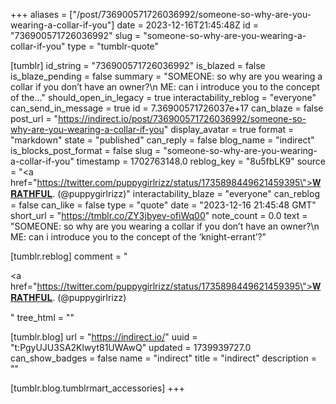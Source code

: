+++
aliases = ["/post/736900571726036992/someone-so-why-are-you-wearing-a-collar-if-you"]
date = 2023-12-16T21:45:48Z
id = "736900571726036992"
slug = "someone-so-why-are-you-wearing-a-collar-if-you"
type = "tumblr-quote"

[tumblr]
id_string = "736900571726036992"
is_blazed = false
is_blaze_pending = false
summary = "SOMEONE: so why are you wearing a collar if you don’t have an owner?\n ME: can i introduce you to the concept of the..."
should_open_in_legacy = true
interactability_reblog = "everyone"
can_send_in_message = true
id = 7.36900571726037e+17
can_blaze = false
post_url = "https://indirect.io/post/736900571726036992/someone-so-why-are-you-wearing-a-collar-if-you"
display_avatar = true
format = "markdown"
state = "published"
can_reply = false
blog_name = "indirect"
is_blocks_post_format = false
slug = "someone-so-why-are-you-wearing-a-collar-if-you"
timestamp = 1702763148.0
reblog_key = "8u5fbLK9"
source = "<a href=\"https://twitter.com/puppygirlrizz/status/1735898449621459395\">𝐖𝐑𝐀𝐓𝐇𝐅𝐔𝐋. (@puppygirlrizz)</a>"
interactability_blaze = "everyone"
can_reblog = false
can_like = false
type = "quote"
date = "2023-12-16 21:45:48 GMT"
short_url = "https://tmblr.co/ZY3jbyev-ofiWq00"
note_count = 0.0
text = "SOMEONE: so why are you wearing a collar if you don’t have an owner?\n<br/>ME: can i introduce you to the concept of the &lsquo;knight-errant&rsquo;?"

[tumblr.reblog]
comment = "<p><a href=\"https://twitter.com/puppygirlrizz/status/1735898449621459395\">𝐖𝐑𝐀𝐓𝐇𝐅𝐔𝐋. (@puppygirlrizz)</a></p>"
tree_html = ""

[tumblr.blog]
url = "https://indirect.io/"
uuid = "t:PgyUJU3SA2Klwyt81UWAwQ"
updated = 1739939727.0
can_show_badges = false
name = "indirect"
title = "indirect"
description = ""

[tumblr.blog.tumblrmart_accessories]
+++
